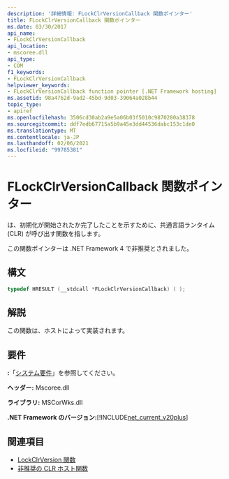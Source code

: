 ```yaml
---
description: '詳細情報: FLockClrVersionCallback 関数ポインター'
title: FLockClrVersionCallback 関数ポインター
ms.date: 03/30/2017
api_name:
- FLockClrVersionCallback
api_location:
- mscoree.dll
api_type:
- COM
f1_keywords:
- FLockClrVersionCallback
helpviewer_keywords:
- FLockClrVersionCallback function pointer [.NET Framework hosting]
ms.assetid: 98a4762d-9ad2-45bd-9d03-39064a028b44
topic_type:
- apiref
ms.openlocfilehash: 3506cd30ab2a9e5a06b03f5010c9870280a38378
ms.sourcegitcommit: ddf7edb67715a5b9a45e3dd44536dabc153c1de0
ms.translationtype: MT
ms.contentlocale: ja-JP
ms.lasthandoff: 02/06/2021
ms.locfileid: "99785381"
---
```

# <a name="flockclrversioncallback-function-pointer"></a>FLockClrVersionCallback 関数ポインター

は、初期化が開始されたか完了したことを示すために、共通言語ランタイム (CLR) が呼び出す関数を指します。  
  
 この関数ポインターは .NET Framework 4 で非推奨とされました。  
  
## <a name="syntax"></a>構文  
  
```cpp  
typedef HRESULT (__stdcall *FLockClrVersionCallback) ( );  
```  
  
## <a name="remarks"></a>解説  

 この関数は、ホストによって実装されます。  
  
## <a name="requirements"></a>要件  

 **:**「[システム要件](../../get-started/system-requirements.md)」を参照してください。  
  
 **ヘッダー:** Mscoree.dll  
  
 **ライブラリ:** MSCorWks.dll  
  
 **.NET Framework のバージョン:**[!INCLUDE[net_current_v20plus](../../../../includes/net-current-v20plus-md.md)]  
  
## <a name="see-also"></a>関連項目

- [LockClrVersion 関数](lockclrversion-function.md)
- [非推奨の CLR ホスト関数](deprecated-clr-hosting-functions.md)
